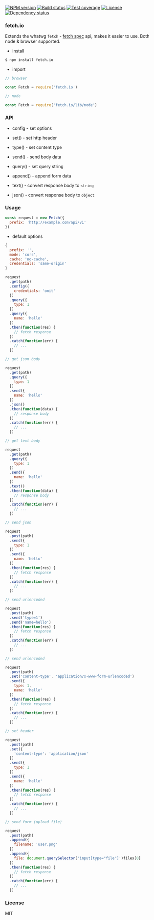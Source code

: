 
[![NPM version][npm-img]][npm-url]
[![Build status][travis-img]][travis-url]
[![Test coverage][coveralls-img]][coveralls-url]
[![License][license-img]][license-url]
[![Dependency status][david-img]][david-url]

### fetch.io

Extends the whatwg `fetch` - [fetch spec](https://fetch.spec.whatwg.org) api,
makes it easier to use. Both node & browser supported.

* install

```bash
$ npm install fetch.io
```

* import

```js
// browser

const Fetch = require('fetch.io')

// node

const Fetch = require('fetch.io/lib/node')
```

### API

* config - set options
* set() - set http header
* type() - set content type
* send() - send body data
* query() - set query string
* append() - append form data

* text() - convert response body to `string`
* json() - convert response body to `object`

### Usage

```js
const request = new Fetch({
  prefix: 'http://example.com/api/v1'
})
```

* default options

```js
{
  prefix: '',
  mode: 'cors',
  cache: 'no-cache',
  credentials: 'same-origin'
}
```

```js
request
  .get(path)
  .config({
    credentials: 'omit'
  })
  .query({
    type: 1
  })
  .query({
    name: 'hello'
  })
  .then(function(res) {
    // fetch response
  })
  .catch(function(err) {
    // ...
  })

// get json body

request
  .get(path)
  .query({
    type: 1
  })
  .send({
    name: 'hello'
  })
  .json()
  .then(function(data) {
    // response body
  })
  .catch(function(err) {
    // ...
  })

// get text body

request
  .get(path)
  .query({
    type: 1
  })
  .send({
    name: 'hello'
  })
  .text()
  .then(function(data) {
    // response body
  })
  .catch(function(err) {
    // ...
  })

// send json

request
  .post(path)
  .send({
    type: 1
  })
  .send({
    name: 'hello'
  })
  .then(function(res) {
    // fetch response
  })
  .catch(function(err) {
    // ...
  })

// send urlencoded

request
  .post(path)
  .send('type=1')
  .send('name=hello')
  .then(function(res) {
    // fetch response
  })
  .catch(function(err) {
    // ...
  })

// send urlencoded

request
  .post(path)
  .set('content-type', 'application/x-www-form-urlencoded')
  .send({
    type: 1,
    name: 'hello'
  })
  .then(function(res) {
    // fetch response
  })
  .catch(function(err) {
    // ...
  })

// set header

request
  .post(path)
  .set({
    'content-type': 'application/json'
  })
  .send({
    type: 1
  })
  .send({
    name: 'hello'
  })
  .then(function(res) {
    // fetch response
  })
  .catch(function(err) {
    // ...
  })

// send form (upload file)

request
  .post(path)
  .append({
    filename: 'user.png'
  })
  .append({
    file: document.querySelector('input[type="file"]')files[0]
  })
  .then(function(res) {
    // fetch response
  })
  .catch(function(err) {
    // ...
  })
```

### License
MIT

[npm-img]: https://img.shields.io/npm/v/fetch.io.svg?style=flat-square
[npm-url]: https://npmjs.org/package/fetch.io
[travis-img]: https://img.shields.io/travis/haoxins/fetch.io.svg?style=flat-square
[travis-url]: https://travis-ci.org/haoxins/fetch.io
[coveralls-img]: https://img.shields.io/coveralls/haoxins/fetch.io.svg?style=flat-square
[coveralls-url]: https://coveralls.io/r/haoxins/fetch.io?branch=master
[license-img]: https://img.shields.io/badge/license-MIT-green.svg?style=flat-square
[license-url]: http://opensource.org/licenses/MIT
[david-img]: https://img.shields.io/david/haoxins/fetch.io.svg?style=flat-square
[david-url]: https://david-dm.org/haoxins/fetch.io
